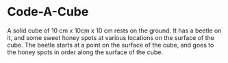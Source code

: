 # Code-A-Cube
A solid cube of 10 cm x 10cm x 10 cm rests on the ground.  It has a beetle on it, and some sweet honey spots at various locations on the surface of the cube.  The beetle starts at a point on the surface of the cube, and goes to the honey spots in order along the surface of the cube.
